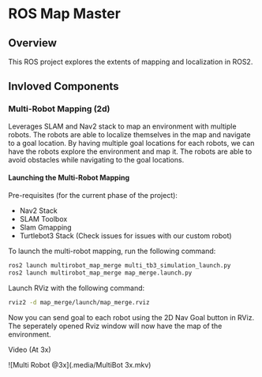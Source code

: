 # ROS Map Master

## Overview

This ROS project explores the extents of mapping and localization in ROS2.

## Invloved  Components

### Multi-Robot Mapping (2d)

Leverages SLAM and Nav2 stack to map an environment with multiple robots. The robots are able to localize themselves in the map and navigate to a goal location. By having multiple goal locations for each robots, we can have the robots explore the environment and map it. The robots are able to avoid obstacles while navigating to the goal locations.

#### Launching the Multi-Robot Mapping

Pre-requisites (for the current phase of the project):

* Nav2 Stack
* SLAM Toolbox
* Slam Gmapping
* Turtlebot3 Stack (Check issues for issues with our custom robot)

To launch the multi-robot mapping, run the following command:

```bash
ros2 launch multirobot_map_merge multi_tb3_simulation_launch.py
ros2 launch multirobot_map_merge map_merge.launch.py
```

Launch RViz with the following command:

```bash
rviz2 -d map_merge/launch/map_merge.rviz
```

Now you can send goal to each robot using the 2D Nav Goal button in RViz. The seperately opened Rviz window will now have the map of the environment.

Video (At 3x)

![Multi Robot @3x](.media/MultiBot 3x.mkv)